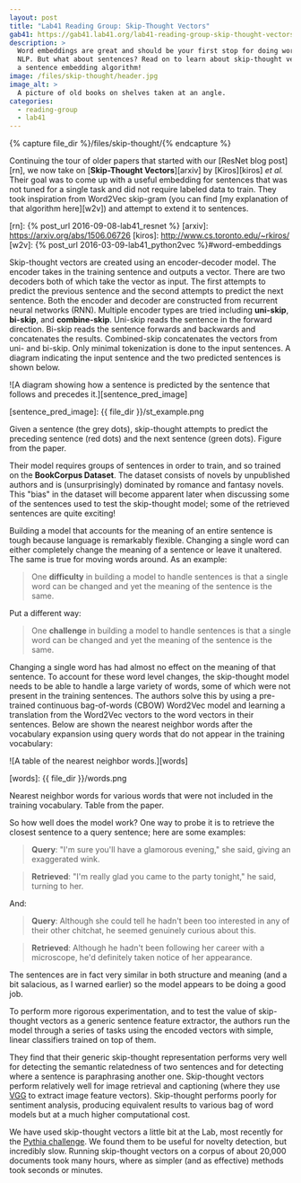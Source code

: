 ```yaml
---
layout: post
title: "Lab41 Reading Group: Skip-Thought Vectors"
gab41: https://gab41.lab41.org/lab41-reading-group-skip-thought-vectors-fec68c05aa92
description: >
  Word embeddings are great and should be your first stop for doing word based
  NLP. But what about sentences? Read on to learn about skip-thought vectors,
  a sentence embedding algorithm!
image: /files/skip-thought/header.jpg
image_alt: >
  A picture of old books on shelves taken at an angle.
categories: 
  - reading-group
  - lab41
---
```


{% capture file_dir %}/files/skip-thought/{% endcapture %}

Continuing the tour of older papers that started with our [ResNet blog
post][rn], we now take on [**Skip-Thought Vectors**][arxiv] by [Kiros][kiros]
_et al._ Their goal was to come up with a useful embedding for sentences that
was not tuned for a single task and did not require labeled data to train.
They took inspiration from Word2Vec skip-gram (you can find [my explanation of
that algorithm here][w2v]) and attempt to extend it to sentences.

[rn]: {% post_url 2016-09-08-lab41_resnet %}
[arxiv]: https://arxiv.org/abs/1506.06726
[kiros]: http://www.cs.toronto.edu/~rkiros/
[w2v]: {% post_url 2016-03-09-lab41_python2vec %}#word-embeddings

Skip-thought vectors are created using an encoder-decoder model. The encoder
takes in the training sentence and outputs a vector. There are two decoders
both of which take the vector as input. The first attempts to predict the
previous sentence and the second attempts to predict the next sentence. Both
the encoder and decoder are constructed from recurrent neural networks (RNN).
Multiple encoder types are tried including **uni-skip**, **bi-skip**, and
**combine-skip**. Uni-skip reads the sentence in the forward direction.
Bi-skip reads the sentence forwards and backwards and concatenates the
results. Combined-skip concatenates the vectors from uni- and bi-skip. Only
minimal tokenization is done to the input sentences. A diagram indicating the
input sentence and the two predicted sentences is shown below.

![A diagram showing how a sentence is predicted by the sentence that follows
and precedes it.][sentence_pred_image]

[sentence_pred_image]: {{ file_dir }}/st_example.png

Given a sentence (the grey dots), skip-thought attempts to predict the
preceding sentence (red dots) and the next sentence (green dots). Figure from
the paper.

Their model requires groups of sentences in order to train, and so trained on
the **BookCorpus Dataset**. The dataset consists of novels by unpublished authors
and is (unsurprisingly) dominated by romance and fantasy novels. This "bias"
in the dataset will become apparent later when discussing some of the
sentences used to test the skip-thought model; some of the retrieved sentences
are quite exciting!

Building a model that accounts for the meaning of an entire sentence is tough
because language is remarkably flexible. Changing a single word can either
completely change the meaning of a sentence or leave it unaltered. The same is
true for moving words around. As an example:

> One **difficulty** in building a model to handle sentences is that a single
> word can be changed and yet the meaning of the sentence is the same.

Put a different way:

> One **challenge** in building a model to handle sentences is that a single
> word can be changed and yet the meaning of the sentence is the same.

Changing a single word has had almost no effect on the meaning of that
sentence. To account for these word level changes, the skip-thought model
needs to be able to handle a large variety of words, some of which were not
present in the training sentences. The authors solve this by using a
pre-trained continuous bag-of-words (CBOW) Word2Vec model and learning a
translation from the Word2Vec vectors to the word vectors in their sentences.
Below are shown the nearest neighbor words after the vocabulary expansion
using query words that do not appear in the training vocabulary:

![A table of the nearest neighbor words.][words]

[words]: {{ file_dir }}/words.png

Nearest neighbor words for various words that were not included in the
training vocabulary. Table from the paper.

So how well does the model work? One way to probe it is to retrieve the
closest sentence to a query sentence; here are some examples:

> **Query**: "I'm sure you'll have a glamorous evening," she said, giving an
> exaggerated wink.

> **Retrieved**: "I'm really glad you came to the party tonight," he said,
> turning to her.

And:

> **Query**: Although she could tell he hadn't been too interested in any of
> their other chitchat, he seemed genuinely curious about this.

> **Retrieved**: Although he hadn't been following her career with a
> microscope, he'd definitely taken notice of her appearance.

The sentences are in fact very similar in both structure and meaning (and a
bit salacious, as I warned earlier) so the model appears to be doing a good
job.

To perform more rigorous experimentation, and to test the value of
skip-thought vectors as a generic sentence feature extractor, the authors run
the model through a series of tasks using the encoded vectors with simple,
linear classifiers trained on top of them.

They find that their generic skip-thought representation performs very well
for detecting the semantic relatedness of two sentences and for detecting
where a sentence is paraphrasing another one. Skip-thought vectors perform
relatively well for image retrieval and captioning (where they use [VGG][vgg]
to extract image feature vectors). Skip-thought performs poorly for sentiment
analysis, producing equivalent results to various bag of word models but at a
much higher computational cost.

[vgg]: https://arxiv.org/pdf/1409.1556.pdf

We have used skip-thought vectors a little bit at the Lab, most recently for
the [Pythia challenge][pythia]. We found them to be useful for novelty
detection, but incredibly slow. Running skip-thought vectors on a corpus of
about 20,000 documents took many hours, where as simpler (and as effective)
methods took seconds or minutes.

[pythia]: https://gab41.lab41.org/tell-me-something-i-dont-know-detecting-novelty-and-redundancy-with-natural-language-processing-818124e4013c#.6xf8nejr9
